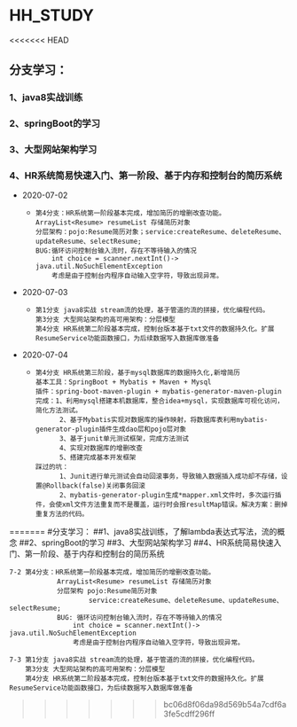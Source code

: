# HH_STUDY
<<<<<<< HEAD
## 分支学习： 
   ###             1、java8实战训练
   ###             2、springBoot的学习
   ###             3、大型网站架构学习
   ###             4、HR系统简易快速入门、第一阶段、基于内存和控制台的简历系统
*  2020-07-02 
   -     第4分支：HR系统第一阶段基本完成，增加简历的增删改查功能。ArrayList<Resume> resumeList 存储简历对象
         分层架构：pojo:Resume简历对象；service:createResume、deleteResume、updateResume、selectResume;
         BUG:循环访问控制台输入流时，存在不等待输入的情况
             int choice = scanner.nextInt()-> java.util.NoSuchElementException
             考虑是由于控制台内程序自动输入空字符，导致出现异常。
* 2020-07-03 
   -     第1分支 java8实战 stream流的处理，基于管道的流的拼接，优化编程代码。
         第3分支 大型网站架构的高可用架构：分层模型
         第4分支 HR系统第二阶段基本完成，控制台版本基于txt文件的数据持久化。扩展ResumeService功能函数接口，为后续数据写入数据库做准备
* 2020-07-04
   -     第4分支 HR系统第三阶段，基于mysql数据库的数据持久化,新增简历
         基本工具：SpringBoot + Mybatis + Maven + Mysql
         插件：spring-boot-maven-plugin + mybatis-generator-maven-plugin               
         完成：1、利用mysql搭建本机数据库，整合idea+mysql，实现数据库可视化访问，简化方法测试。
               2、基于Mybatis实现对数据库的操作映射，将数据库表利用mybatis-generator-plugin插件生成dao层和pojo层对象
               3、基于junit单元测试框架，完成方法测试
               4、实现对数据库的增删改查
               5、搭建完成基本开发框架                           
         踩过的坑：
               1、Junit进行单元测试会自动回滚事务，导致输入数据插入成功却不存储，设置@Rollback(false)关闭事务回滚
               2、mybatis-generator-plugin生成*mapper.xml文件时，多次运行插件，会使xml文件方法重复而不是覆盖，运行时会报resultMap错误。解决方案：删掉重复方法的代码。   
=======
    #分支学习：
            ##1、java8实战训练，了解lambda表达式写法，流的概念
            ##2、springBoot的学习
            ##3、大型网站架构学习
            ##4、HR系统简易快速入门、第一阶段、基于内存和控制台的简历系统

    7-2 第4分支：HR系统第一阶段基本完成，增加简历的增删改查功能。
                ArrayList<Resume> resumeList 存储简历对象
                分层架构 pojo:Resume简历对象
                        service:createResume、deleteResume、updateResume、selectResume;
                BUG: 循环访问控制台输入流时，存在不等待输入的情况
                    int choice = scanner.nextInt()-> java.util.NoSuchElementException
                    考虑是由于控制台内程序自动输入空字符，导致出现异常。

    7-3 第1分支 java8实战 stream流的处理，基于管道的流的拼接，优化编程代码。
        第3分支 大型网站架构的高可用架构：分层模型
        第4分支 HR系统第二阶段基本完成，控制台版本基于txt文件的数据持久化。扩展ResumeService功能函数接口，为后续数据写入数据库做准备

                   
>>>>>>> bc06d8f06da98d569b54a7cdf6a3fe5cdff296ff
